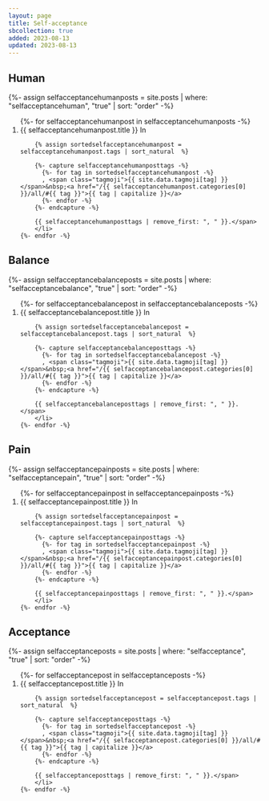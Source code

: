 ```yaml
---
layout: page
title: Self-acceptance
sbcollection: true
added: 2023-08-13
updated: 2023-08-13
---
```


<h2>Human</h2>

{%- assign selfacceptancehumanposts = site.posts | where: "selfacceptancehuman", "true" | sort: "order" -%}

<ol>
	{%- for selfacceptancehumanpost in selfacceptancehumanposts -%}
		<li>
		{{ selfacceptancehumanpost.title }} <span class="tags">In

		{% assign sortedselfacceptancehumanpost = selfacceptancehumanpost.tags | sort_natural  %}

		{%- capture selfacceptancehumanposttags -%}
		  {%- for tag in sortedselfacceptancehumanpost -%}
		  , <span class="tagmoji">{{ site.data.tagmoji[tag] }}</span>&nbsp;<a href="/{{ selfacceptancehumanpost.categories[0] }}/all/#{{ tag }}">{{ tag | capitalize }}</a>
		  {%- endfor -%}
		{%- endcapture -%}

		{{ selfacceptancehumanposttags | remove_first: ", " }}.</span>
		</li>
	{%- endfor -%}
</ol>

<h2>Balance</h2>

{%- assign selfacceptancebalanceposts = site.posts | where: "selfacceptancebalance", "true" | sort: "order" -%}

<ol>
	{%- for selfacceptancebalancepost in selfacceptancebalanceposts -%}
		<li>
		{{ selfacceptancebalancepost.title }} <span class="tags">In

		{% assign sortedselfacceptancebalancepost = selfacceptancebalancepost.tags | sort_natural  %}

		{%- capture selfacceptancebalanceposttags -%}
		  {%- for tag in sortedselfacceptancebalancepost -%}
		  , <span class="tagmoji">{{ site.data.tagmoji[tag] }}</span>&nbsp;<a href="/{{ selfacceptancebalancepost.categories[0] }}/all/#{{ tag }}">{{ tag | capitalize }}</a>
		  {%- endfor -%}
		{%- endcapture -%}

		{{ selfacceptancebalanceposttags | remove_first: ", " }}.</span>
		</li>
	{%- endfor -%}
</ol>

<h2>Pain</h2>

{%- assign selfacceptancepainposts = site.posts | where: "selfacceptancepain", "true" | sort: "order" -%}

<ol>
	{%- for selfacceptancepainpost in selfacceptancepainposts -%}
		<li>
		{{ selfacceptancepainpost.title }} <span class="tags">In

		{% assign sortedselfacceptancepainpost = selfacceptancepainpost.tags | sort_natural  %}

		{%- capture selfacceptancepainposttags -%}
		  {%- for tag in sortedselfacceptancepainpost -%}
		  , <span class="tagmoji">{{ site.data.tagmoji[tag] }}</span>&nbsp;<a href="/{{ selfacceptancepainpost.categories[0] }}/all/#{{ tag }}">{{ tag | capitalize }}</a>
		  {%- endfor -%}
		{%- endcapture -%}

		{{ selfacceptancepainposttags | remove_first: ", " }}.</span>
		</li>
	{%- endfor -%}
</ol>

<h2>Acceptance</h2>

{%- assign selfacceptanceposts = site.posts | where: "selfacceptance", "true" | sort: "order" -%}

<ol>
	{%- for selfacceptancepost in selfacceptanceposts -%}
		<li>
		{{ selfacceptancepost.title }} <span class="tags">In

		{% assign sortedselfacceptancepost = selfacceptancepost.tags | sort_natural  %}

		{%- capture selfacceptanceposttags -%}
		  {%- for tag in sortedselfacceptancepost -%}
		  , <span class="tagmoji">{{ site.data.tagmoji[tag] }}</span>&nbsp;<a href="/{{ selfacceptancepost.categories[0] }}/all/#{{ tag }}">{{ tag | capitalize }}</a>
		  {%- endfor -%}
		{%- endcapture -%}

		{{ selfacceptanceposttags | remove_first: ", " }}.</span>
		</li>
	{%- endfor -%}
</ol>
